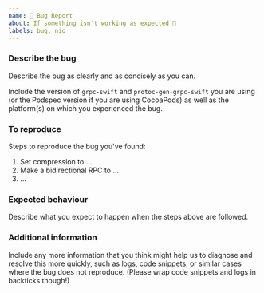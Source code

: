 ```yaml
---
name: 🐛 Bug Report
about: If something isn't working as expected 🤔
labels: bug, nio
---
```


<!--
Please check the README, docs/ directory and other issues before filing an issue.

This form is for submitting BUG REPORTS only.

For troubleshooting or new feature requests please use one of the other templates.
-->

### Describe the bug

Describe the bug as clearly and as concisely as you can.

Include the version of `grpc-swift` and `protoc-gen-grpc-swift` you are using
(or the Podspec version if you are using CocoaPods) as well as the platform(s)
on which you experienced the bug.

### To reproduce

Steps to reproduce the bug you've found:
1. Set compression to ...
2. Make a bidirectional RPC to ...
3. ...

### Expected behaviour

Describe what you expect to happen when the steps above are followed.

### Additional information

Include any more information that you think might help us to diagnose and
resolve this more quickly, such as logs, code snippets, or similar cases where
the bug does not reproduce. (Please wrap code snippets and logs in backticks though!)
